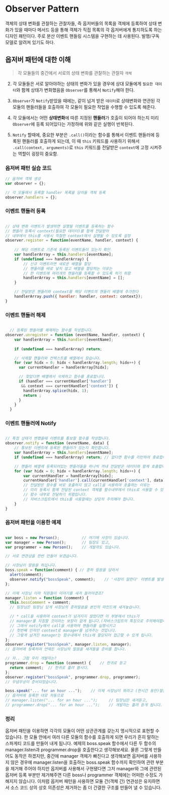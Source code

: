 # Observer Pattern
객체의 상태 변화를 관찰하는 관찰자들, 즉 옵저버들의 목록을 객체에 등록하여 상태 변화가 있을 때마다 메서드 등을 통해 객체가 직접 목록의 각 옵저버에게 통지하도록 하는 디자인 패턴이다. 주로 분산 이벤트 핸들링 시스템을 구현하는 데 사용된다. 발행/구독 모델로 알려져 있기도 하다.

## 옵저버 패턴에 대한 이해

> 각 모듈들의 중간에서 서로의 상태 변화를 관찰하는 관찰자 `객체`

2. 각 모둘들은 서로 알아야하는 상태의 변화가 있을 경우에 상대 모듈에게 `필요한 데이터`와 함께 상태가 변화했음을 `Observer`를 통해서 `Notify`해야 한다.

3. `Observer`가 `Notify`받았을 때에는, 같이 넘겨 받은 `데이터`로 상태변화와 연관된 각 모듈의 핸들러들을 호출하여 각 모듈이 필요한 작업을 수행할 수 있도록 해준다.

4. 각 모듈에서는 어떤 **상태변화**에 따른 지정된 **핸들러**가 호출이 되어야 하는지 미리 `Observer`에 등록 되어있다는 가정하에 위와 같은 실행이 반복된다.

5. `Notify` 할때에, 중요한 부분은 `.call()`이라는 함수를 통해서 이벤트 핸들러에 등록된 핸들러를 호출하게 되는데, 이 때 `this` 키워드를 사용하기 위해서 `.call(context, arguments)`로 `this` 키워드를 전달받은 `context`에 고정 시켜주는 역할이 굉장히 중요함.


### 옵저버 패턴 실습 코드

```javascript
// 옵저버 객체 생성
var observer = {};

// 각 모듈에서 등록할 handler 목록을 담아둘 객체 등록
observer.handlers = {};
```

### 이벤트 핸들러 등록

```javascript

// 상태 변화 이벤트가 발생하면 실행될 이벤트를 등록하는 함수
// 핸들러 등록시 context(필요한 데이터)를 함께 전달받아 
// 내부에서 this를 사용시 적절한 context에서 실행될 수 있도록 설정
observer.register = function(eventName, handler, context) {
    
    // 해당 이벤트로 기존에 등록된 이벤트들이 있는지 확인
    var handlerArray = this.handlers[eventName];
    if (undefined === handlerArray) {
        // 신규 이벤트라면 새로운 배열을 할당
        // 핸들러를 바로 넣지 않고 배열을 할당하는 이유는
        // 한 이벤트에 여러개의 핸들러를 등록할 수 있도록 하기 위함
        handlerArray = this.handlers[eventName] = [];
    }

    // 전달받은 핸들러와 context를 해당 이벤트의 핸들러 배열에 추가한다
    handlerArray.push({ handler: handler, context: context});
}

```

### 이벤트 핸들러 해제

```javascript

  // 등록된 핸들러를 해제하는 함수를 작성합니다.
observer.unregister = function (eventName, handler, context) {
    var handlerArray = this.handlers[eventName];
    
    if (undefined === handlerArray) return;

    // 삭제할 핸들러와 컨텍스트를 배열에서 찾습니다.
    for (var hidx = 0; hidx < handlerArray.length; hidx++) {
      var currentHandler = handlerArray[hidx];

      // 찾았다면 배열에서 삭제하고 함수를 종료합니다.
      if (handler === currentHandler['handler']
       && context === currentHandler['context']) {
        handlerArray.splice(hidx, 1);
        return ;
      }
    }
  }
```


### 이벤트 핸들러에 Notify

```javascript

// 특정 상태가 변했을때 이벤트를 통보할 함수를 작성합니다.
observer.notify = function (evnetName, data) {
    // ​통보된 이벤트에 등록된 핸들러가 있는지 확인합니다.
    var handlerArray = this.handlers[eventName];
    if (undefined === handlerArray) return; // 없다면 함수를 리턴하여 종료합니다.

    // 핸들러 배열에 등록되어있는 핸들러들을 하나씩 꺼내 전달받은 데이터와 함께 호출합니다.
    for (var hidx = 0; hidx < handlerArray.length; hidx++) {
        var currentHandler = handlerArray[hidx];
        currentHandler['handler'].call(currentHandler['context'], data);
        // 전달받은 함수를 바로 호출하지 않고 call을 사용하여 호출하는 이유는
        // ​미리 등록시 함께 전달된 context 객체를 함수내부에서 this로 사용할 수 있게끔
        // 함수 내부로 전달하기 위함입니다.
        // 자바스크립트에서 this를 사용할때는 상당히 주의해야 합니다.
    }
}
```


### 옵저버 패턴을 이용한 예제


```javascript

var boss = new Person();          // 여기에 사장이 있습니다.
var manager = new Person();       // 팀장도 있고,
var programmer = new Person();    // 개발자도 있습니다.

// 서로 연관성을 한번 만들어 보겠습니다.

// 사장님이 말씀을 하십니다.
boss.speak = function(comment) { // 훈하 말씀을 담아서
  alert(comment);
  observer.notify("bossSpeak", comment);    // '사장이 말한다' 이벤트를 발생시킵니다.
};

// 이제 사장님 이하 직원들이 이야기를 새겨 들어야겠죠?
manager.listen = function (comment) {
  this.bossComment = comment;
  // 팀장님은 팀장님 답게 사장님의 훈하말씀을 본인의 마인드에 새겨놓습니다.

  // * call을 사용하여 context가 넘겨지지 않았다면 이 부분에서 this가
  // manager를 지칭할 것이라는 보장이 없게 됩니다.(자바스크립트의 특징으로 주의해야합니다.)
  // 그래서 notify에서 call을 사용하여 핸들러를 실행시키고
  // 첫번째 인자인 context로 manager를 넘겨주는 것입니다.
  // 그렇게 넘겨진 manager는 함수내에서 this에 할당되어 접근할 수 있게 됩니다.
};
observer.register("bossSpeak", manager.listen, manager);
// 옵저버에 등록하여 언제든 사장님의 말씀을 새겨들을 준비를 합니다.

// 자.. 그럼 우리 개발자는?
programmer.drop = function (comment) {    // 한귀로 듣고
  return comment;  // 한귀로 흘려 봅시다.
};
observer.register("bossSpeak", programmer.drop, programmer);
// 무념무상이 준비되었습니다.

boss.speak("... for an hour ...");    // 이제 사장님이 뭐라고 (한시간 동안)말씀을 하시면,
// 옵저버에 등록한 대로 자동으로
// manager.listen("... for an hour ...");     // 팀장님은 새겨듣고,
// programmer.drop("... for an hour ...");    // 개발자는 흘려 듣게 됩니다.
```


### 정리

옵저버 패턴을 이용하면 각각의 모듈이 어떤 상관관계를 갖는지 명시적으로 표현할 수 있습니다.
한 모듈 안에서 여러 다른 모듈의 함수를 호출하게 되면 우리가 흔히 말하는 스파게티 코드를 만들어 내게 됩니다. 예제의 boss.speak 함수에서 다른 두 함수의 manager.listen과 programmer.drop을 호출한다고 생각해보세요. 물론 그렇게 만들어도 동작은 하겠지만, 중간에 manager 객체가 빠진다고 생각해보면 옵저버를 사용하지 않은 경우에 manager.listen을 호출하는 boss.speak 함수까지 확인하여 관련 부분을 제거해 주어야 하지만 옵저버를 사용해서 구현됐다면 그저 manager와 그에 관련된 옵저버 등록 부분만 제거해주면 다른 boss나 programmer 객체에는 어떠한 수정도 가해지지 않습니다. 이처럼 옵저버 패턴을 사용하면 모듈 간(객체 간) 연관성은 유지하면서 소스 코드 상의 상호 의존성은 제거하는 좀 더 간결한 구조를 만들어 낼 수 있습니다.
